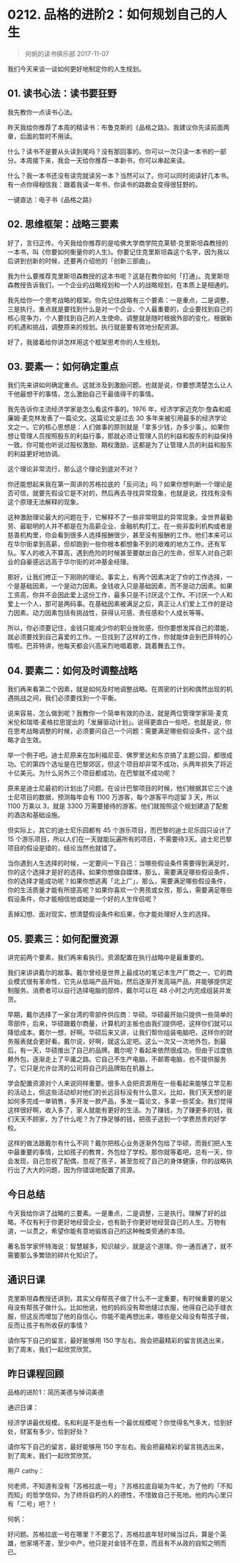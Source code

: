 # 0212. 品格的进阶2：如何规划自己的人生
> 何帆的读书俱乐部
2017-11-07

我们今天来谈一谈如何更好地制定你的人生规划。

## 01. 读书心法：读书要狂野

我先教你一点读书心法。

昨天我给你推荐了本周的精读书：布鲁克斯的《品格之路》。我建议你先读前面两章，后面的暂时不用读。

什么？读书不是要从头读到尾吗？没有那回事的。你可以一次只读一本书的一部分。本周接下来，我会一天给你推荐一本新书，你可以串起来读。

什么？我一本书还没有读完就读另一本？当然可以了。你可以同时阅读好几本书。有一点你得相信我：跟着我读一年书，你读书的路数会变得很狂野的。

一键直达：电子书《品格之路》

## 02. 思维框架：战略三要素

好了，言归正传。今天我给你推荐的是哈佛大学商学院克莱顿·克里斯坦森教授的一本书，叫《你要如何衡量你的人生》。你要记住克里斯坦森这个名字，因为我以后讲到创新的时候，还要再介绍他的「创新三部曲」。

我为什么要推荐克里斯坦森教授的这本书呢？这是在教你如何「打通」。克里斯坦森教授告诉我们，一个企业的战略规划和一个人的战略规划，在本质上是相通的。

我先给你一个思考战略的框架。你先记住战略有三个要素：一是重点，二是调整，三是执行。重点就是要找到什么是对一个企业、个人最重要的，企业要找到自己的核心竞争力，个人要找到自己的人生使命。调整就是随时根据外部的变化，根据新的机遇和挑战，调整原来的规划。执行就是要有效地分配资源。

好了，我接着给你讲怎样用这个框架思考你的人生规划。

## 03. 要素一：如何确定重点

我们先来讲如何确定重点。这就涉及到激励问题。也就是说，你要想清楚怎么让人干他最想干的事情，怎么激励自己干最值得干的事情。

我先告诉你主流经济学家是怎么看这件事的。1976 年，经济学家迈克尔·詹森和威廉姆·麦克林发表了一篇论文。这篇论文是过去 30 多年来被引用最多的经济学论文之一。它的核心思想是：人们做事的原则就是「拿多少钱，办多少事」。如果你想让管理人员按照股东的利益行事，那就必须让管理人员的利益和股东的利益保持一致。你可能也听说过股权激励、期权激励，这都是为了让管理人员的利益和股东的利益更好地协调。

这个理论非常流行，那么这个理论到底对不对？

你还能想起来我在第一周讲的苏格拉底的「反问法」吗？如果你想判断一个理论是否可信，就要先假设它是不对的，然后再去寻找异常现象，也就是说，找找有没有这个原理无法解释的现象。

这种激励理论最大的问题在于，它解释不了一些非常明显的异常现象。全世界最勤劳、最聪明的人并不都是在为高薪企业、金融机构打工。在一些非盈利机构或者是慈善机构里，你会看到很多人选择报酬很少，甚至没有报酬的工作。他们本来可以在华尔街拿到高薪，但却跑到一些你根本都想象不到的艰难的地方工作。还有军队。军人的收入不算高，遇到危险的时候甚至要献出自己的生命，但军人对自己职业的自豪感远远高于华尔街的对冲基金经理。

那好，让我们修正一下刚刚的理论。事实上，有两个因素决定了你的工作选择，一个是基础因素，一个是动力因素。金钱收入只是基础因素，而不是动力因素。如果工资高，你并不会因此爱上这份工作，最多只是不讨厌这个工作。不讨厌一个人和爱上一个人，那可是两码事。在基础因素被满足之后，真正让人们爱上工作的是动力因素。动力因素包括有挑战性，获得认可感、责任感和个人成长等等。

所以，你必须要记住，金钱只能减少你的职业挫败感，但你要想发挥自己的潜能，就必须要找到自己喜爱的工作。一旦找到了这样的工作，你就能体会到巴菲特的心情啦。巴菲特讲，他每天都会兴高采烈地唱着歌，跳着舞去工作。

## 04. 要素二：如何及时调整战略

我们再来看第二个因素，就是如何及时地调整战略。在周密的计划和偶然出现的机遇挑战之间，我们必须要找到一个平衡。

说来容易，怎么做到呢？我教你一个简单有效的办法，就是两位管理学家简·麦克米伦和瑞塔·麦格拉思提出的「发展驱动计划」。说得更直白一些吧，也就是说，你在思考战略调整的时候，必须要问自己一个问题：需要满足哪些假设条件，这个战略才会生效。

举一个例子吧。迪士尼原来在加利福尼亚、佛罗里达和东京搞了主题公园，都很成功。它的第四个选址是在巴黎郊区，但这个项目却非常不成功，头两年损失了将近十亿美元。为什么另外三个项目都成功，在巴黎就不成功呢？

原来是迪士尼最初的计划出了问题。在设计巴黎项目的时候，他们根据其它三个迪士尼项目的数据，预测每年会有 1100 万游客，每个游客平均逗留 3 天，所以 1100 万乘以 3，就是 3300 万需要接待的游客。他们就按照这个规划建造了配套的酒店和基础设施。 

但实际上，其它的迪士尼乐园都有 45 个游乐项目，而巴黎的迪士尼乐园只设计了 15 个游乐项目，所以人们在一天就能玩遍所有的项目，不需要待3天。迪士尼巴黎项目的假设是错的，结论当然也就错了。

当你遇到人生选择的时候，一定要问一下自己：当哪些假设条件需要得到满足时，你的这个选择才是好的选择。如果你想做自媒体，那么，需要满足哪些假设条件，你的选择才能成功呢？如果你想逃离「北上广」，那么，需要满足哪些假设条件，你的生活质量才能有所提高呢？如果你喜欢一个男孩或女孩，那么，需要满足哪些假设条件，你才能相信他或她是一个好的人生伴侣呢？

丢掉幻想、面对现实，想清楚假设条件和后果，你才能处理好人生的选择。

## 05. 要素三：如何配置资源

讲完前两个要素，我们再来看执行。资源配置在执行战略中是最重要的。

我们来讲讲戴尔的故事。戴尔曾经是世界上最成功的笔记本生产厂商之一。它的商业模式很有革命性，它先从低端产品开始，然后逐渐开发高端产品，并能够提供定制服务。消费者可以自行选择电脑的部件，戴尔可以在 48 小时之内完成组装并发货。

早期，戴尔选择了一家台湾的零部件供应商：华硕。华硕最开始只提供一些简单的零部件，后来，华硕跟戴尔商量，计算机的主板也由我们提供吧，这样你们就可以降低成本。戴尔一想，好啊。华硕后来又讲，让我们帮你组装电脑吧，这样你的财务报表就会更好看。戴尔说，好啊，就这么定吧。这么一次又一次地外包，到最后，有一天，华硕推出了自己的品牌。戴尔呢？看起来依然很成功，但由于过度依赖外包，逐渐走上了平庸之路。它自己不生产电脑，不邮寄电脑，也不提供服务了。它只是允许台湾的公司将自己的品牌贴在机器上。

学会配置资源对个人来说同样重要。很多人会把资源用在一些看起来能够立竿见影的活动上，但这些活动却对他们的长远目标没有什么意义。比如，我们天天想的是如何多完成一单销售，多开发一款产品，多发一篇论文，多拿一些奖金。我们觉得这样很好啊，收入多了，家人就能有更好的生活。为了赚钱，为了赚更多的钱，我们天天不顾家，为了什么呢？为了挣足够的钱，把孩子送到一个学费昂贵的好学校。

这样的做法跟戴尔有什么不同？戴尔把核心业务逐渐外包给了华硕，而我们把人生中最重要的事情，比如孩子的教育，外包给了学校。那你就等着吧，总有一天，你会发现，自己忽视了配偶，忽视了孩子，甚至忽视了自己的身体健康，你的战略执行出了大大的问题，因为你错误地配置了资源。

## 今日总结

今天我给你讲了战略的三要素。一是重点，二是调整，三是执行。理解了好的战略，不仅有利于你更好地经营企业，也有助于你更好地经营自己的人生。万物有道，一以贯之，希望你能有意地锻炼自己的这种触类旁通的本领。

著名哲学家怀特海说：智慧越多，知识越少，就是这个道理。你一通百通了，就不需要那么多繁琐的碎片化知识了。

## 通识日课

克里斯坦森教授还讲到，其实父母帮孩子做了什么不一定重要，有时候重要的是父母没有帮孩子做什么。比如他说，他的妈妈没有帮他缝过衣服，他得自己动手缝衣服，但这反而增加了他的自信心。你能不能再想出来，哪些是父母没有帮孩子做，反而让孩子有所收获的事情？

请你写下自己的留言，最好能够用 150 字左右。我会把最精彩的留言挑选出来，到了周末，我们一起欣赏欣赏。

## 昨日课程回顾

品格的进阶1：简历美德与悼词美德

通识日课：

经济学讲最优规模。名和利是不是也有一个最优规模呢？你觉得名气多大，恰到好处，财富有多少，恰到好处？

请你写下自己的留言，最好能够用 150 字左右。我会把最精彩的留言挑选出来，到了周末，我们一起欣赏欣赏。

用户 cathy：

何老师，不知道有没有「苏格拉底一号」？苏格拉底自喻为牛虻，为了他的「不知而知」的哲学信仰，为了终将自朽的人的德性，不惜致自己于死地。他的内心里只有「二号」吧？！

何帆：

好问题。苏格拉底一号在哪里？不要忘了，苏格拉底年轻时候当过兵，算是个英雄，他家境不差，至少中产。他只是对金钱不在意，而且有不从政的自知之明而已。


